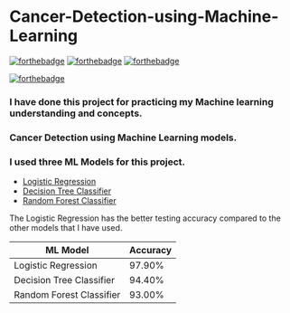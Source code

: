 # Cancer-Detection-using-Machine-Learning
[![forthebadge](https://forthebadge.com/images/badges/made-with-python.svg)](https://forthebadge.com) [![forthebadge](https://forthebadge.com/images/badges/built-with-love.svg)](https://forthebadge.com) [![forthebadge](https://forthebadge.com/images/badges/uses-git.svg)](https://forthebadge.com) 

[![forthebadge](https://img.shields.io/badge/MACHINE-LEARNING-yellowgreen?style=for-the-badge)](https://forthebadge.com)
### I have done this project for practicing my Machine learning understanding and concepts.
### Cancer Detection using Machine Learning models. 
### I used three ML Models for this project.

* [Logistic Regression](https://towardsdatascience.com/logistic-regression-detailed-overview-46c4da4303bc)
* [Decision Tree Classifier](https://towardsdatascience.com/decision-tree-classification-de64fc4d5aac)
* [Random Forest Classifier](https://towardsdatascience.com/random-forest-classification-and-its-implementation-d5d840dbead0)

The Logistic Regression has the better testing accuracy compared to the other models that I have used.

ML Model | Accuracy
------------ | -------------
Logistic Regression | 97.90%
Decision Tree Classifier| 94.40%
Random Forest Classifier | 93.00%
